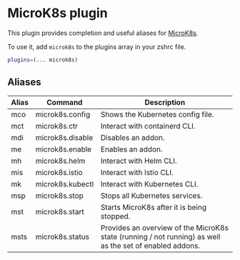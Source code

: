 # MicroK8s plugin

This plugin provides completion and useful aliases for [MicroK8s](https://microk8s.io/).

To use it, add `microk8s` to the plugins array in your zshrc file.

```zsh
plugins=(... microk8s)
```

## Aliases

| Alias | Command          | Description                                                                                              |
|-------|------------------|----------------------------------------------------------------------------------------------------------|
| mco   | microk8s.config  | Shows the Kubernetes config file.                                                                        |
| mct   | microk8s.ctr     | Interact with containerd CLI.                                                                            |
| mdi   | microk8s.disable | Disables an addon.                                                                                       |
| me    | microk8s.enable  | Enables an addon.                                                                                        |
| mh    | microk8s.helm    | Interact with Helm CLI.                                                                                  |
| mis   | microk8s.istio   | Interact with Istio CLI.                                                                                 |
| mk    | microk8s.kubectl | Interact with Kubernetes CLI.                                                                            |
| msp   | microk8s.stop    | Stops all Kubernetes services.                                                                           |
| mst   | microk8s.start   | Starts MicroK8s after it is being stopped.                                                               |
| msts  | microk8s.status  | Provides an overview of the MicroK8s state (running / not running) as well as the set of enabled addons. |